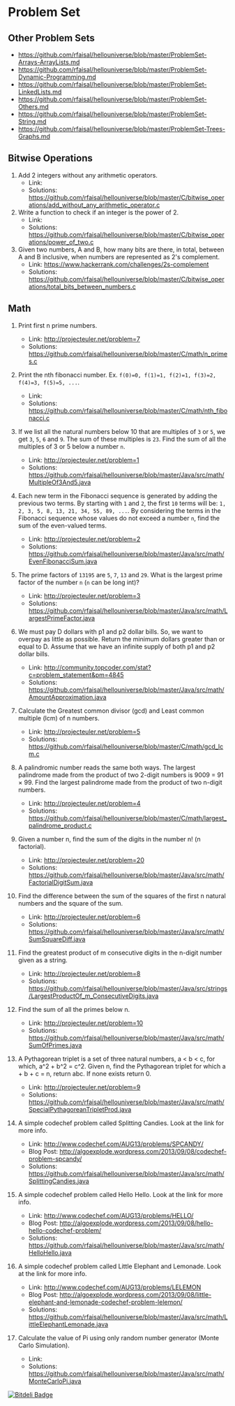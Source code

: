 # Problem Set

## Other Problem Sets
* https://github.com/rfaisal/hellouniverse/blob/master/ProblemSet-Arrays-ArrayLists.md
* https://github.com/rfaisal/hellouniverse/blob/master/ProblemSet-Dynamic-Programming.md
* https://github.com/rfaisal/hellouniverse/blob/master/ProblemSet-LinkedLists.md
* https://github.com/rfaisal/hellouniverse/blob/master/ProblemSet-Others.md
* https://github.com/rfaisal/hellouniverse/blob/master/ProblemSet-String.md
* https://github.com/rfaisal/hellouniverse/blob/master/ProblemSet-Trees-Graphs.md

## Bitwise Operations
1. Add 2 integers without any arithmetic operators.
    * Link: 
    * Solutions: https://github.com/rfaisal/hellouniverse/blob/master/C/bitwise_operations/add_without_any_arithmetic_operator.c
2. Write a function to check if an integer is the power of 2. 
    * Link: 
    * Solutions: https://github.com/rfaisal/hellouniverse/blob/master/C/bitwise_operations/power_of_two.c
3. Given two numbers, A and B, how many bits are there, in total, between A and B inclusive, when numbers are represented as 2's complement.
    * Link: https://www.hackerrank.com/challenges/2s-complement
    * Solutions: https://github.com/rfaisal/hellouniverse/blob/master/C/bitwise_operations/total_bits_between_numbers.c

## Math
1. Print first n prime numbers. 
    * Link: http://projecteuler.net/problem=7
    * Solutions: https://github.com/rfaisal/hellouniverse/blob/master/C/math/n_primes.c
2. Print the nth fibonacci number. Ex. `f(0)=0, f(1)=1, f(2)=1, f(3)=2, f(4)=3, f(5)=5, ...`. 
    * Link: 
    * Solutions: https://github.com/rfaisal/hellouniverse/blob/master/C/math/nth_fibonacci.c
3. If we list all the natural numbers below 10 that are multiples of `3` or `5`, we get `3`, `5`, `6` and `9`. The sum of these multiples is `23`. Find the sum of all the multiples of 3 or 5 below a number `n`. 
    * Link: http://projecteuler.net/problem=1
    * Solutions: https://github.com/rfaisal/hellouniverse/blob/master/Java/src/math/MultipleOf3And5.java
4. Each new term in the Fibonacci sequence is generated by adding the previous two terms. By starting with `1` and `2`, the first `10` terms will be: `1, 2, 3, 5, 8, 13, 21, 34, 55, 89, ...`. By considering the terms in the Fibonacci sequence whose values do not exceed a number `n`, find the sum of the even-valued terms. 
    * Link: http://projecteuler.net/problem=2
    * Solutions: https://github.com/rfaisal/hellouniverse/blob/master/Java/src/math/EvenFibonacciSum.java
5. The prime factors of `13195` are `5`, `7`, `13` and `29`. What is the largest prime factor of the number `n` (`n` can be long int)? 
    * Link: http://projecteuler.net/problem=3
    * Solutions: https://github.com/rfaisal/hellouniverse/blob/master/Java/src/math/LargestPrimeFactor.java
6. We must pay D dollars with p1 and p2 dollar bills. So, we want to overpay as little as possible. Return the minimum  dollars greater than or equal to D. Assume that we have an infinite supply of both p1 and p2 dollar bills. 
    * Link: http://community.topcoder.com/stat?c=problem_statement&pm=4845
    * Solutions: https://github.com/rfaisal/hellouniverse/blob/master/Java/src/math/AmountApproximation.java
7. Calculate the Greatest common divisor (gcd) and Least common multiple (lcm) of n numbers. 
    * Link: http://projecteuler.net/problem=5
    * Solutions: https://github.com/rfaisal/hellouniverse/blob/master/C/math/gcd_lcm.c
8. A palindromic number reads the same both ways. The largest palindrome made from the product of two 2-digit numbers is 9009 = 91 × 99. Find the largest palindrome made from the product of two n-digit numbers.
    * Link: http://projecteuler.net/problem=4
    * Solutions: https://github.com/rfaisal/hellouniverse/blob/master/C/math/largest_palindrome_product.c
9. Given a number n, find the sum of the digits in the number n! (n factorial).
    * Link: http://projecteuler.net/problem=20
    * Solutions: https://github.com/rfaisal/hellouniverse/blob/master/Java/src/math/FactorialDigitSum.java
10. Find the difference between the sum of the squares of the first n natural numbers and the square of the sum.
    * Link: http://projecteuler.net/problem=6
    * Solutions: https://github.com/rfaisal/hellouniverse/blob/master/Java/src/math/SumSquareDiff.java
11. Find the greatest product of m consecutive digits in the n-digit number given as a string.
    * Link: http://projecteuler.net/problem=8
    * Solutions: https://github.com/rfaisal/hellouniverse/blob/master/Java/src/strings/LargestProductOf_m_ConsecutiveDigits.java
12. Find the sum of all the primes below n.
    * Link: http://projecteuler.net/problem=10
    * Solutions: https://github.com/rfaisal/hellouniverse/blob/master/Java/src/math/SumOfPrimes.java
13. A Pythagorean triplet is a set of three natural numbers, a < b < c, for which, a^2 + b^2 = c^2. Given n, find the Pythagorean triplet for which a + b + c = n, return abc. If none exists return 0.
    * Link: http://projecteuler.net/problem=9
    * Solutions: https://github.com/rfaisal/hellouniverse/blob/master/Java/src/math/SpecialPythagoreanTripletProd.java
    
14. A simple codechef problem called Splitting Candies. Look at the link for more info.
    * Link: http://www.codechef.com/AUG13/problems/SPCANDY/
    * Blog Post: http://algoexplode.wordpress.com/2013/09/08/codechef-problem-spcandy/
    * Solutions: https://github.com/rfaisal/hellouniverse/blob/master/Java/src/math/SplittingCandies.java
    
15. A simple codechef problem called Hello Hello. Look at the link for more info.
    * Link: http://www.codechef.com/AUG13/problems/HELLO/
    * Blog Post: http://algoexplode.wordpress.com/2013/09/08/hello-hello-codechef-problem/
    * Solutions: https://github.com/rfaisal/hellouniverse/blob/master/Java/src/math/HelloHello.java
    
16. A simple codechef problem called Little Elephant and Lemonade. Look at the link for more info.
    * Link: http://www.codechef.com/AUG13/problems/LELEMON
    * Blog Post: http://algoexplode.wordpress.com/2013/09/08/little-elephant-and-lemonade-codechef-problem-lelemon/
    * Solutions: https://github.com/rfaisal/hellouniverse/blob/master/Java/src/math/LittleElephantLemonade.java
    
17. Calculate the value of Pi using only random number generator (Monte Carlo Simulation).
    * Link: 
    * Solutions: https://github.com/rfaisal/hellouniverse/blob/master/Java/src/math/MonteCarloPi.java
    
[![Bitdeli Badge](https://d2weczhvl823v0.cloudfront.net/rfaisal/hellouniverse/trend.png)](https://bitdeli.com/free "Bitdeli Badge")
